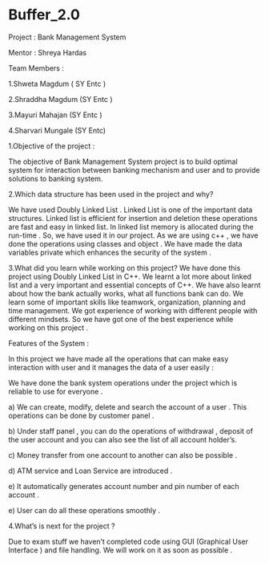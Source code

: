 # Buffer_2.0
Project : Bank Management System

Mentor : Shreya Hardas

Team Members :

1.Shweta Magdum ( SY Entc )

2.Shraddha Magdum (SY Entc )

3.Mayuri Mahajan (SY Entc )

4.Sharvari Mungale (SY Entc)

1.Objective of the project :

The objective of Bank Management System project is to build optimal system for interaction between banking mechanism and user and to provide solutions to banking system.

2.Which data structure has been used in the project and why?

We have used Doubly Linked List . Linked List is one of the important data structures. Linked list is efficient for insertion and deletion these operations are fast and easy in linked list. In linked list memory is allocated during the run-time . So, we have used it in our project. As we are using c++ , we have done the operations using classes and object . We have made the data variables private which enhances the security of the system .

3.What did you learn while working on this project?
We have done this project using Doubly Linked List in C++. We learnt a lot more about linked list and a very important and essential concepts of C++. We have also learnt about how the bank actually works, what all functions bank can do. We learn some of important skills like teamwork, organization, planning and time management. We got experience of working with different people with different mindsets. So we have got one of the best experience while working on this project .

Features of the System :

In this project we have made all the operations that can make easy interaction with user and it manages the data of a user easily :

We have done the bank system operations under the project which is reliable to use for everyone .

a) We can create, modify, delete and search the account of a user . This operations can be done by customer panel .

b) Under staff panel , you can do the operations of withdrawal , deposit of the user account and you can also see the list of all account holder’s.

c) Money transfer from one account to another can also be possible .

d) ATM service and Loan Service are introduced .

e) It automatically generates account number and pin number of each account .

e) User can do all these operations smoothly .

4.What’s is next for the project ?

Due to exam stuff we haven’t completed code using GUI (Graphical User Interface ) and file handling. We will work on it as soon as possible .

